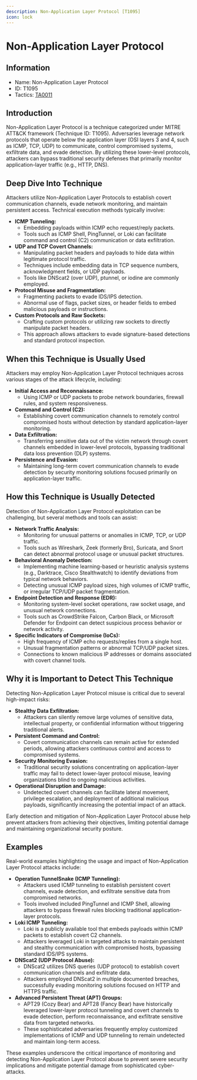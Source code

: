 ```yaml
---
description: Non-Application Layer Protocol [T1095]
icon: lock
---
```


# Non-Application Layer Protocol

## Information

- Name: Non-Application Layer Protocol
- ID: T1095
- Tactics: [TA0011](../TA0011/TA0011.md)

## Introduction

Non-Application Layer Protocol is a technique categorized under MITRE ATT\&CK framework (Technique ID: T1095). Adversaries leverage network protocols that operate below the application layer (OSI layers 3 and 4, such as ICMP, TCP, UDP) to communicate, control compromised systems, exfiltrate data, and evade detection. By utilizing these lower-level protocols, attackers can bypass traditional security defenses that primarily monitor application-layer traffic (e.g., HTTP, DNS).

## Deep Dive Into Technique

Attackers utilize Non-Application Layer Protocols to establish covert communication channels, evade network monitoring, and maintain persistent access. Technical execution methods typically involve:

- **ICMP Tunneling:**
  - Embedding payloads within ICMP echo request/reply packets.
  - Tools such as ICMP Shell, PingTunnel, or Loki can facilitate command and control (C2) communication or data exfiltration.
- **UDP and TCP Covert Channels:**
  - Manipulating packet headers and payloads to hide data within legitimate protocol traffic.
  - Techniques include embedding data in TCP sequence numbers, acknowledgment fields, or UDP payloads.
  - Tools like DNScat2 (over UDP), ptunnel, or iodine are commonly employed.
- **Protocol Misuse and Fragmentation:**
  - Fragmenting packets to evade IDS/IPS detection.
  - Abnormal use of flags, packet sizes, or header fields to embed malicious payloads or instructions.
- **Custom Protocols and Raw Sockets:**
  - Crafting custom protocols or utilizing raw sockets to directly manipulate packet headers.
  - This approach allows attackers to evade signature-based detections and standard protocol inspection.

## When this Technique is Usually Used

Attackers may employ Non-Application Layer Protocol techniques across various stages of the attack lifecycle, including:

- **Initial Access and Reconnaissance:**
  - Using ICMP or UDP packets to probe network boundaries, firewall rules, and system responsiveness.
- **Command and Control (C2):**
  - Establishing covert communication channels to remotely control compromised hosts without detection by standard application-layer monitoring.
- **Data Exfiltration:**
  - Transferring sensitive data out of the victim network through covert channels embedded in lower-level protocols, bypassing traditional data loss prevention (DLP) systems.
- **Persistence and Evasion:**
  - Maintaining long-term covert communication channels to evade detection by security monitoring solutions focused primarily on application-layer traffic.

## How this Technique is Usually Detected

Detection of Non-Application Layer Protocol exploitation can be challenging, but several methods and tools can assist:

- **Network Traffic Analysis:**
  - Monitoring for unusual patterns or anomalies in ICMP, TCP, or UDP traffic.
  - Tools such as Wireshark, Zeek (formerly Bro), Suricata, and Snort can detect abnormal protocol usage or unusual packet structures.
- **Behavioral Anomaly Detection:**
  - Implementing machine learning-based or heuristic analysis systems (e.g., Darktrace, Cisco Stealthwatch) to identify deviations from typical network behaviors.
  - Detecting unusual ICMP payload sizes, high volumes of ICMP traffic, or irregular TCP/UDP packet fragmentation.
- **Endpoint Detection and Response (EDR):**
  - Monitoring system-level socket operations, raw socket usage, and unusual network connections.
  - Tools such as CrowdStrike Falcon, Carbon Black, or Microsoft Defender for Endpoint can detect suspicious process behavior or network activity.
- **Specific Indicators of Compromise (IoCs):**
  - High frequency of ICMP echo requests/replies from a single host.
  - Unusual fragmentation patterns or abnormal TCP/UDP packet sizes.
  - Connections to known malicious IP addresses or domains associated with covert channel tools.

## Why it is Important to Detect This Technique

Detecting Non-Application Layer Protocol misuse is critical due to several high-impact risks:

- **Stealthy Data Exfiltration:**
  - Attackers can silently remove large volumes of sensitive data, intellectual property, or confidential information without triggering traditional alerts.
- **Persistent Command and Control:**
  - Covert communication channels can remain active for extended periods, allowing attackers continuous control and access to compromised systems.
- **Security Monitoring Evasion:**
  - Traditional security solutions concentrating on application-layer traffic may fail to detect lower-layer protocol misuse, leaving organizations blind to ongoing malicious activities.
- **Operational Disruption and Damage:**
  - Undetected covert channels can facilitate lateral movement, privilege escalation, and deployment of additional malicious payloads, significantly increasing the potential impact of an attack.

Early detection and mitigation of Non-Application Layer Protocol abuse help prevent attackers from achieving their objectives, limiting potential damage and maintaining organizational security posture.

## Examples

Real-world examples highlighting the usage and impact of Non-Application Layer Protocol attacks include:

- **Operation TunnelSnake (ICMP Tunneling):**
  - Attackers used ICMP tunneling to establish persistent covert channels, evade detection, and exfiltrate sensitive data from compromised networks.
  - Tools involved included PingTunnel and ICMP Shell, allowing attackers to bypass firewall rules blocking traditional application-layer protocols.
- **Loki ICMP Tunneling:**
  - Loki is a publicly available tool that embeds payloads within ICMP packets to establish covert C2 channels.
  - Attackers leveraged Loki in targeted attacks to maintain persistent and stealthy communication with compromised hosts, bypassing standard IDS/IPS systems.
- **DNScat2 (UDP Protocol Abuse):**
  - DNScat2 utilizes DNS queries (UDP protocol) to establish covert communication channels and exfiltrate data.
  - Attackers employed DNScat2 in multiple documented breaches, successfully evading monitoring solutions focused on HTTP and HTTPS traffic.
- **Advanced Persistent Threat (APT) Groups:**
  - APT29 (Cozy Bear) and APT28 (Fancy Bear) have historically leveraged lower-layer protocol tunneling and covert channels to evade detection, perform reconnaissance, and exfiltrate sensitive data from targeted networks.
  - These sophisticated adversaries frequently employ customized implementations of ICMP and UDP tunneling to remain undetected and maintain long-term access.

These examples underscore the critical importance of monitoring and detecting Non-Application Layer Protocol abuse to prevent severe security implications and mitigate potential damage from sophisticated cyber-attacks.
